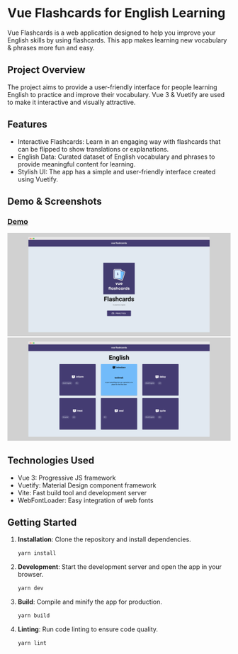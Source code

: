 # Vue Flashcards for English Learning

Vue Flashcards is a web application designed to help you improve your English skills by using flashcards. This app makes learning new vocabulary & phrases more fun and easy.

## Project Overview

The project aims to provide a user-friendly interface for people learning English to practice and improve their vocabulary. Vue 3 & Vuetify are used to make it interactive and visually attractive.

## Features

- Interactive Flashcards: Learn in an engaging way with flashcards that can be flipped to show translations or explanations.
- English Data: Curated dataset of English vocabulary and phrases to provide meaningful content for learning.
- Stylish UI: The app has a simple and user-friendly interface created using Vuetify.

## Demo & Screenshots

### [**Demo**](http://yeliz.sevinc.cloud/#/)

![Home Page](public/ss-home.png)
![Flashcard Example](public/ss-en.png)

## Technologies Used

- Vue 3: Progressive JS framework
- Vuetify: Material Design component framework
- Vite: Fast build tool and development server
- WebFontLoader: Easy integration of web fonts

## Getting Started

1. **Installation**: Clone the repository and install dependencies.

   ```bash
   yarn install
   ```

2. **Development**: Start the development server and open the app in your browser.

   ```bash
   yarn dev
   ```

3. **Build**: Compile and minify the app for production.

   ```bash
   yarn build
   ```

4. **Linting**: Run code linting to ensure code quality.

   ```bash
   yarn lint
   ```
